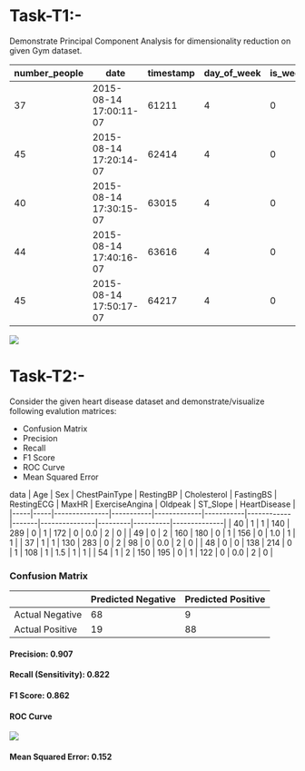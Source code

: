 # Task-T1:-
<p>Demonstrate Principal Component Analysis for dimensionality reduction on given Gym dataset. </p>

| number_people| date                  | timestamp | day_of_week | is_weekend | is_holiday | temperature | is_start_of_semester | is_during_semester | month | hour |
|--------------|------------------------|-----------|-------------|------------|------------|-------------|----------------------|--------------------|-------|------|
| 37           | 2015-08-14 17:00:11-07 | 61211     | 4           | 0          | 0          | 71.76       | 0                    | 0                  | 8     | 17   |
| 45           | 2015-08-14 17:20:14-07 | 62414     | 4           | 0          | 0          | 71.76       | 0                    | 0                  | 8     | 17   |
| 40           | 2015-08-14 17:30:15-07 | 63015     | 4           | 0          | 0          | 71.76       | 0                    | 0                  | 8     | 17   |
| 44           | 2015-08-14 17:40:16-07 | 63616     | 4           | 0          | 0          | 71.76       | 0                    | 0                  | 8     | 17   |
| 45           | 2015-08-14 17:50:17-07 | 64217     | 4           | 0          | 0          | 71.76       | 0                    | 0                  | 8     | 17   |

<img src = "https://github.com/amansetu03/DS-Internship-Celebal-Technology/assets/106844274/853138da-4a11-45cf-8d8d-732e25b3369c">


# Task-T2:- 
<p>Consider the given heart disease dataset and demonstrate/visualize following evalution matrices: </p>
<ul>
  <li>Confusion Matrix</li>
  <li>Precision</li>
  <li>Recall </li>
  <li>F1 Score </li>
  <li>ROC Curve </li>
  <li>Mean Squared Error </li>
</ul>

data
| Age | Sex | ChestPainType | RestingBP | Cholesterol | FastingBS | RestingECG | MaxHR | ExerciseAngina | Oldpeak | ST_Slope | HeartDisease |
|-----|-----|---------------|-----------|-------------|-----------|------------|-------|---------------|---------|----------|--------------|
| 40  | 1   | 1             | 140       | 289         | 0         | 1          | 172   | 0             | 0.0     | 2        | 0            |
| 49  | 0   | 2             | 160       | 180         | 0         | 1          | 156   | 0             | 1.0     | 1        | 1            |
| 37  | 1   | 1             | 130       | 283         | 0         | 2          | 98    | 0             | 0.0     | 2        | 0            |
| 48  | 0   | 0             | 138       | 214         | 0         | 1          | 108   | 1             | 1.5     | 1        | 1            |
| 54  | 1   | 2             | 150       | 195         | 0         | 1          | 122   | 0             | 0.0     | 2        | 0            |

### Confusion Matrix
|            | Predicted Negative | Predicted Positive |
|------------|--------------------|--------------------|
| Actual Negative | 68                 | 9                  |
| Actual Positive | 19                 | 88                 |

#### Precision: 0.907

#### Recall (Sensitivity): 0.822

#### F1 Score: 0.862
#### ROC Curve
<img src="https://github.com/amansetu03/DS-Internship-Celebal-Technology/assets/106844274/eb3cef18-7f40-4c72-a322-2cd3eac9c641">

#### Mean Squared Error: 0.152
